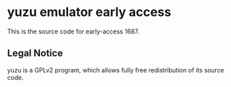 yuzu emulator early access
=============

This is the source code for early-access 1687.

## Legal Notice

yuzu is a GPLv2 program, which allows fully free redistribution of its source code.